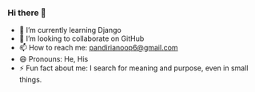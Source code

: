 ### Hi there 👋

<!--
**ANOOP-PANDIRI/ANOOP-PANDIRI** is a ✨ _special_ ✨ repository because its `README.md` (this file) appears on your GitHub profile.

Here are some ideas to get you started:

- 🔭 I’m currently working on ...
- 🌱 I’m currently learning ...
- 👯 I’m looking to collaborate on ...
- 🤔 I’m looking for help with ...
- 💬 Ask me about ...
- 📫 How to reach me: ...
- 😄 Pronouns: ...
- ⚡ Fun fact: ...
-->
- 🌱 I’m currently learning Django
- 👯 I’m looking to collaborate on GitHub
- 📫 How to reach me: pandirianoop6@gmail.com
- 😄 Pronouns: He, His
- ⚡ Fun fact about me: I search for meaning and purpose, even in small things.
